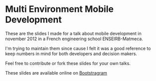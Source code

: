 Multi Environment Mobile Development
====================================

These are the slides I made for a talk about mobile development in november 2012 in a French engineering school ENSEIRB-Matmeca.

I'm trying to maintain them since cause I felt it was a good reference to keep numbers in mind for both developers and decision makers.

Feel free to contribute or fork these slides for your own talks.

These slides are available online on [Bootstragram][1]

[1]: http://bootstragram.com/blog/multi-environment-mobile-development/